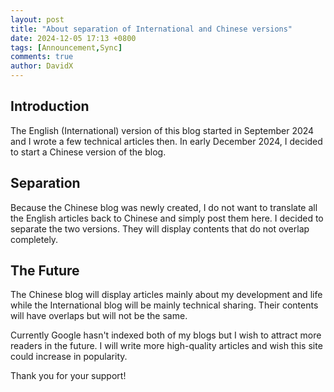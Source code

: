 ```yaml
---
layout: post
title: "About separation of International and Chinese versions"
date: 2024-12-05 17:13 +0800
tags: [Announcement,Sync]
comments: true
author: DavidX
---
```

## Introduction

The English (International) version of this blog started in September 2024 and I wrote a few technical articles then. In early December 2024, I decided to start a Chinese version of the blog.

## Separation

Because the Chinese blog was newly created, I do not want to translate all the English articles back to Chinese and simply post them here. I decided to separate the two versions. They will display contents that do not overlap completely.

## The Future

The Chinese blog will display articles mainly about my development and life while the International blog will be mainly technical sharing. Their contents will have overlaps but will not be the same.

Currently Google hasn't indexed both of my blogs but I wish to attract more readers in the future. I will write more high-quality articles and wish this site could increase in popularity.

Thank you for your support!